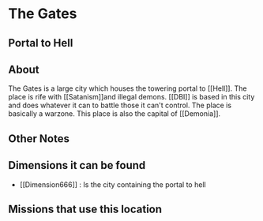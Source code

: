 # The Gates
## Portal to Hell

## About
The Gates is a large city which houses the towering portal to [[Hell]]. The place is rife with [[Satanism]]and illegal demons. [[DBI]] is based in this city and does whatever it can to battle those it can't control. The place is basically a warzone. This place is also the capital of [[Demonia]].

## Other Notes

## Dimensions it can be found
- [[Dimension666]] : Is the city containing the portal to hell

## Missions that use this location